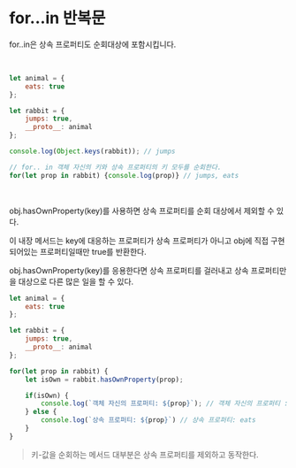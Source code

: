 # for...in 반복문

for..in은 상속 프로퍼티도 순회대상에 포함시킵니다.

<br>

```js
let animal = {
    eats: true
};

let rabbit = {
    jumps: true,
    __proto__: animal
};

console.log(Object.keys(rabbit)); // jumps

// for.. in 객체 자신의 키와 상속 프로퍼티의 키 모두를 순회한다.
for(let prop in rabbit) {console.log(prop)} // jumps, eats
```

<br>

obj.hasOwnProperty(key)를 사용하면 상속 프로퍼티를 순회 대상에서 제외할 수 있다. 

이 내장 메서드는 key에 대응하는 프로퍼티가 상속 프로퍼티가 아니고 obj에 직접 구현되어있는 프로퍼티일때만 true를 반환한다.

obj.hasOwnProperty(key)를 응용한다면 상속 프로퍼티를 걸러내고 상속 프로퍼티만을 대상으로 다른 많은 일을 할 수 있다.

```js
let animal = {
    eats: true
};

let rabbit = {
    jumps: true,
    __proto__: animal
};

for(let prop in rabbit) {
    let isOwn = rabbit.hasOwnProperty(prop);

    if(isOwn) {
        console.log(`객체 자신의 프로퍼티: ${prop}`); // 객체 자신의 프로퍼티 : jumps
    } else {
        console.log(`상속 프로퍼티: ${prop}`) // 상속 프로퍼티: eats
    }
}
```

> 키-값을 순회하는 메서드 대부분은 상속 프로퍼티를 제외하고 동작한다.
>
> 